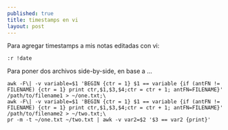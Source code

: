 ```yaml
---
published: true
title: timestamps en vi
layout: post
---
```

Para agregar timestamps a mis notas editadas con vi:

    :r !date



Para poner dos archivos side-by-side, en base a ...

    awk -F\| -v variable=$1 'BEGIN {ctr = 1} $1 == variable {if (antFN != FILENAME) {ctr = 1} print ctr,$1,$3,$4;ctr = ctr + 1; antFN=FILENAME}' /path/to/filename1 > ~/one.txt;\
    awk -F\| -v variable=$1 'BEGIN {ctr = 1} $1 == variable {if (antFN != FILENAME) {ctr = 1} print ctr,$1,$3,$4;ctr = ctr + 1; antFN=FILENAME}' /path/to/filename2 > ~/two.txt;\
    pr -m -t ~/one.txt ~/two.txt | awk -v var2=$2 '$3 == var2 {print}'
